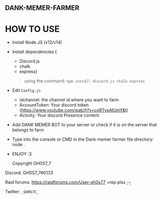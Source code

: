 ## DANK-MEMER-FARMER
# HOW TO USE
* Install Node.JS (v12/v14)
* Install dependencies {
    * Discord.js
    * chalk
    * express}
  > using the command: ``` npm install discord.js chalk express ```
* Edit ```Config.js```
  * idchannel: the channel id where you want to farm
  * AccountToken: Your discord token (https://www.youtube.com/watch?v=co9TvsAtUmY&t)
  * Activity: Your discord Presence content
* Add DANK MEMER BOT to your server or check if it is on the server that belongs to farm
* Type into the console or CMD in the Dank memer farmer file directory: node .
* ENJOY :3



  Copyright GH0S7_7 

Discord: GH0S7_7#0133

Raid forums: https://raidforums.com/User-gh0s77 +rep plss ;-;

Twitter: ```_GH0S7C_```
